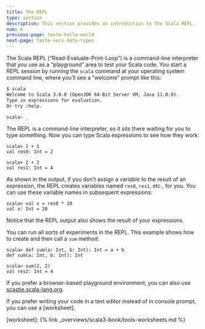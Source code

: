 ```yaml
---
title: The REPL
type: section
description: This section provides an introduction to the Scala REPL.
num: 6
previous-page: taste-hello-world
next-page: taste-vars-data-types
---
```



The Scala REPL (“Read-Evaluate-Print-Loop”) is a command-line interpreter that you use as a “playground” area to test your Scala code.
You start a REPL session by running the `scala` command at your operating system command line, where you’ll see a “welcome” prompt like this:

```bash
$ scala
Welcome to Scala 3.0.0 (OpenJDK 64-Bit Server VM, Java 11.0.9).
Type in expressions for evaluation.
Or try :help.

scala> _
```

The REPL is a command-line interpreter, so it sits there waiting for you to type something.
Now you can type Scala expressions to see how they work:

````
scala> 1 + 1
val res0: Int = 2

scala> 2 + 2
val res1: Int = 4
````

As shown in the output, if you don’t assign a variable to the result of an expression, the REPL creates variables named `res0`, `res1`, etc., for you.
You can use these variable names in subsequent expressions:

````
scala> val x = res0 * 10
val x: Int = 20
````

Notice that the REPL output also shows the result of your expressions.

You can run all sorts of experiments in the REPL.
This example shows how to create and then call a `sum` method:

````
scala> def sum(a: Int, b: Int): Int = a + b
def sum(a: Int, b: Int): Int

scala> sum(2, 2)
val res2: Int = 4
````

If you prefer a browser-based playground environment, you can also use [scastie.scala-lang.org](https://scastie.scala-lang.org).

If you prefer writing your code in a text editor instead of in console prompt, you can use a [worksheet].

[worksheet]: {% link _overviews/scala3-book/tools-worksheets.md %}
